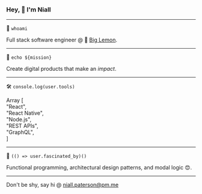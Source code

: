 ### Hey, 👋 I'm Niall

---

🥞 `whoami`

Full stack software engineer @ 🍋 [Big Lemon](https://biglemon.co.uk).

---

🚀 `echo ${mission}`

Create digital products that make an _impact_.

---

🛠 `console.log(user.tools)`

Array [  
 "React",  
 "React Native",  
 "Node.js",  
 "REST APIs",  
 "GraphQL",  
]

---

🤯 `(() => user.fascinated_by)()`

Functional programming, architectural design patterns, and modal logic 😍.

---

Don't be shy, say hi @ <niall.paterson@pm.me>
